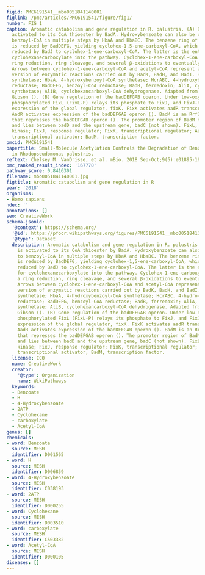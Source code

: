 ```yaml
---
figid: PMC6191541__mbo0051841140001
figlink: /pmc/articles/PMC6191541/figure/fig1/
number: FIG 1
caption: Aromatic catabolism and gene regulation in R. palustris. (A) Benzoate is
  activated to its CoA thioester by BadA. Hydroxybenzoate can also be converted to
  benzoyl-CoA in multiple steps by HbaA and HbaBC. The benzene ring of benzoyl-CoA
  is reduced by BadDEFG, yielding cyclohex-1,5-ene-carboxyl-CoA, which is further
  reduced by BadJ to cyclohex-1-ene-carboxyl-CoA. The latter is the entry point for
  cyclohexanecarboxylate into the pathway. Cyclohex-1-ene-carboxyl-CoA undergoes a
  ring reduction, ring cleavage, and several β-oxidations to eventually form acetyl-CoA.
  Arrows between cyclohex-1-ene-carboxyl-CoA and acetyl-CoA represent a simplified
  version of enzymatic reactions carried out by BadK, BadH, and BadI. BadA, benzoyl-CoA
  synthetase; HbaA, 4-hydroxybenzoyl-CoA synthetase; HcrABC, 4-hydroxybenzoyl-CoA
  reductase; BadDEFG, benzoyl-CoA reductase; BadB, ferredoxin; AliA, cyclohexancarboxyl-CoA
  synthetase; AliB, cyclohexancarboxyl-CoA dehydrogenase. Adapted from Harwood and
  Gibson (). (B) Gene regulation of the badDEFGAB operon. Under low-oxygen conditions,
  phosphorylated FixL (FixL-P) relays its phosphate to FixJ, and FixJ-P activates
  expression of the global regulator, fixK. FixK activates aadR transcription, and
  AadR activates expression of the badDEFGAB operon (). BadM is an Rrf2-like regulator
  that represses the badDEFGAB operon (). The promoter region of BadM has been characterized
  and lies between badD and the upstream gene, badC (not shown). FixL, sensor histidine
  kinase; FixJ, response regulator; FixK, transcriptional regulator; AadR, Crp-like
  transcriptional activator; BadM, transcription factor.
pmcid: PMC6191541
papertitle: Small-Molecule Acetylation Controls the Degradation of Benzoate and Photosynthesis
  in Rhodopseudomonas palustris.
reftext: Chelsey M. VanDrisse, et al. mBio. 2018 Sep-Oct;9(5):e01895-18.
pmc_ranked_result_index: '167770'
pathway_score: 0.8416301
filename: mbo0051841140001.jpg
figtitle: Aromatic catabolism and gene regulation in R
year: '2018'
organisms:
- Homo sapiens
ndex: ''
annotations: []
seo: CreativeWork
schema-jsonld:
  '@context': https://schema.org/
  '@id': https://pfocr.wikipathways.org/figures/PMC6191541__mbo0051841140001.html
  '@type': Dataset
  description: Aromatic catabolism and gene regulation in R. palustris. (A) Benzoate
    is activated to its CoA thioester by BadA. Hydroxybenzoate can also be converted
    to benzoyl-CoA in multiple steps by HbaA and HbaBC. The benzene ring of benzoyl-CoA
    is reduced by BadDEFG, yielding cyclohex-1,5-ene-carboxyl-CoA, which is further
    reduced by BadJ to cyclohex-1-ene-carboxyl-CoA. The latter is the entry point
    for cyclohexanecarboxylate into the pathway. Cyclohex-1-ene-carboxyl-CoA undergoes
    a ring reduction, ring cleavage, and several β-oxidations to eventually form acetyl-CoA.
    Arrows between cyclohex-1-ene-carboxyl-CoA and acetyl-CoA represent a simplified
    version of enzymatic reactions carried out by BadK, BadH, and BadI. BadA, benzoyl-CoA
    synthetase; HbaA, 4-hydroxybenzoyl-CoA synthetase; HcrABC, 4-hydroxybenzoyl-CoA
    reductase; BadDEFG, benzoyl-CoA reductase; BadB, ferredoxin; AliA, cyclohexancarboxyl-CoA
    synthetase; AliB, cyclohexancarboxyl-CoA dehydrogenase. Adapted from Harwood and
    Gibson (). (B) Gene regulation of the badDEFGAB operon. Under low-oxygen conditions,
    phosphorylated FixL (FixL-P) relays its phosphate to FixJ, and FixJ-P activates
    expression of the global regulator, fixK. FixK activates aadR transcription, and
    AadR activates expression of the badDEFGAB operon (). BadM is an Rrf2-like regulator
    that represses the badDEFGAB operon (). The promoter region of BadM has been characterized
    and lies between badD and the upstream gene, badC (not shown). FixL, sensor histidine
    kinase; FixJ, response regulator; FixK, transcriptional regulator; AadR, Crp-like
    transcriptional activator; BadM, transcription factor.
  license: CC0
  name: CreativeWork
  creator:
    '@type': Organization
    name: WikiPathways
  keywords:
  - Benzoate
  - H
  - 4-Hydroxybenzoate
  - 2ATP
  - Cyclohexane
  - carboxylate
  - Acetyl-CoA
genes: []
chemicals:
- word: Benzoate
  source: MESH
  identifier: D001565
- word: H
  source: MESH
  identifier: D006859
- word: 4-Hydroxybenzoate
  source: MESH
  identifier: C038193
- word: 2ATP
  source: MESH
  identifier: D000255
- word: Cyclohexane
  source: MESH
  identifier: D003510
- word: carboxylate
  source: MESH
  identifier: C503382
- word: Acetyl-CoA
  source: MESH
  identifier: D000105
diseases: []
---
```

